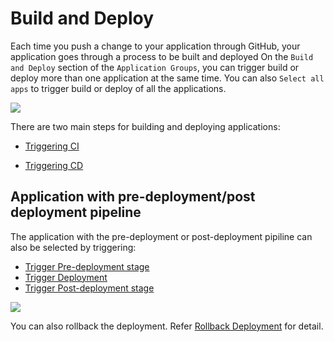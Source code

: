 # Build and Deploy

Each time you push a change to your application through GitHub, your application goes through a process to be built and deployed On the `Build and Deploy` section of the `Application Groups`, you can trigger build or deploy more than one application at the same time. You can also `Select all apps` to trigger build or deploy of all the applications. 

![](https://devtron-public-asset.s3.us-east-2.amazonaws.com/images/application-groups/build-and-deploy-app-groups.jpg)


There are two main steps for building and deploying applications:

* [Triggering CI](triggering-ci.md)

* [Triggering CD](triggering-cd.md)


## Application with pre-deployment/post deployment pipeline

The application with the pre-deployment or post-deployment pipiline can also be selected by triggering:

* [Trigger Pre-deployment stage](https://docs.devtron.ai/v/v0.6/usage/applications/creating-application/cd-pipeline#3.-pre-deployment-stage)
* [Trigger Deployment](https://docs.devtron.ai/v/v0.6/usage/applications/creating-application/cd-pipeline#4.-deployment-stage)
* [Trigger Post-deployment stage](https://docs.devtron.ai/v/v0.6/usage/applications/creating-application/cd-pipeline#5.-post-deployment-stage)


![](https://devtron-public-asset.s3.us-east-2.amazonaws.com/images/application-groups/pre-deployment-app-groups.jpg)


You can also rollback the deployment. Refer [Rollback Deployment](rollback-deployment.md) for detail.

